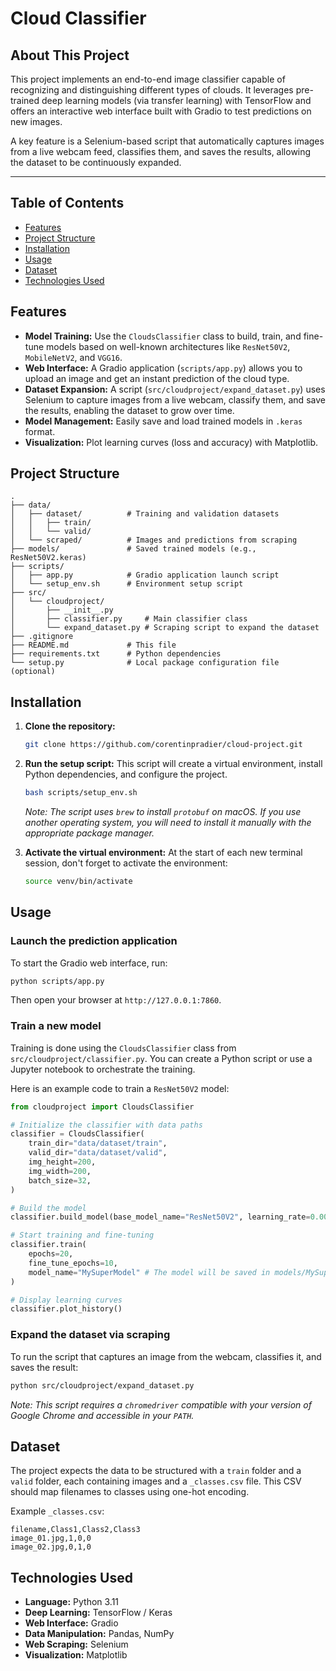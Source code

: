 # Cloud Classifier

## About This Project

This project implements an end-to-end image classifier capable of recognizing and distinguishing different types of clouds. It leverages pre-trained deep learning models (via transfer learning) with TensorFlow and offers an interactive web interface built with Gradio to test predictions on new images.

A key feature is a Selenium-based script that automatically captures images from a live webcam feed, classifies them, and saves the results, allowing the dataset to be continuously expanded.

---

## Table of Contents
* [Features](#features)
* [Project Structure](#project-structure)
* [Installation](#installation)
* [Usage](#usage)
* [Dataset](#dataset)
* [Technologies Used](#technologies-used)

## Features

*   **Model Training:** Use the `CloudsClassifier` class to build, train, and fine-tune models based on well-known architectures like `ResNet50V2`, `MobileNetV2`, and `VGG16`.
*   **Web Interface:** A Gradio application (`scripts/app.py`) allows you to upload an image and get an instant prediction of the cloud type.
*   **Dataset Expansion:** A script (`src/cloudproject/expand_dataset.py`) uses Selenium to capture images from a live webcam, classify them, and save the results, enabling the dataset to grow over time.
*   **Model Management:** Easily save and load trained models in `.keras` format.
*   **Visualization:** Plot learning curves (loss and accuracy) with Matplotlib.

## Project Structure

```
.
├── data/
│   ├── dataset/          # Training and validation datasets
│   │   ├── train/
│   │   └── valid/
│   └── scraped/          # Images and predictions from scraping
├── models/               # Saved trained models (e.g., ResNet50V2.keras)
├── scripts/
│   ├── app.py            # Gradio application launch script
│   └── setup_env.sh      # Environment setup script
├── src/
│   └── cloudproject/
│       ├── __init__.py
│       ├── classifier.py     # Main classifier class
│       └── expand_dataset.py # Scraping script to expand the dataset
├── .gitignore
├── README.md             # This file
├── requirements.txt      # Python dependencies
└── setup.py              # Local package configuration file (optional)
```

## Installation

1.  **Clone the repository:**
    ```bash
    git clone https://github.com/corentinpradier/cloud-project.git
    ```

2.  **Run the setup script:**
    This script will create a virtual environment, install Python dependencies, and configure the project.
    ```bash
    bash scripts/setup_env.sh
    ```
    *Note: The script uses `brew` to install `protobuf` on macOS. If you use another operating system, you will need to install it manually with the appropriate package manager.*

3.  **Activate the virtual environment:**
    At the start of each new terminal session, don't forget to activate the environment:
    ```bash
    source venv/bin/activate
    ```

## Usage

### Launch the prediction application

To start the Gradio web interface, run:
```bash
python scripts/app.py
```
Then open your browser at `http://127.0.0.1:7860`.

### Train a new model

Training is done using the `CloudsClassifier` class from `src/cloudproject/classifier.py`. You can create a Python script or use a Jupyter notebook to orchestrate the training.

Here is an example code to train a `ResNet50V2` model:
```python
from cloudproject import CloudsClassifier

# Initialize the classifier with data paths
classifier = CloudsClassifier(
    train_dir="data/dataset/train",
    valid_dir="data/dataset/valid",
    img_height=200,
    img_width=200,
    batch_size=32,
)

# Build the model
classifier.build_model(base_model_name="ResNet50V2", learning_rate=0.001)

# Start training and fine-tuning
classifier.train(
    epochs=20,
    fine_tune_epochs=10,
    model_name="MySuperModel" # The model will be saved in models/MySuperModel.keras
)

# Display learning curves
classifier.plot_history()
```

### Expand the dataset via scraping

To run the script that captures an image from the webcam, classifies it, and saves the result:
```bash
python src/cloudproject/expand_dataset.py
```
*Note: This script requires a `chromedriver` compatible with your version of Google Chrome and accessible in your `PATH`.*

## Dataset

The project expects the data to be structured with a `train` folder and a `valid` folder, each containing images and a `_classes.csv` file. This CSV should map filenames to classes using one-hot encoding.

Example `_classes.csv`:
```csv
filename,Class1,Class2,Class3
image_01.jpg,1,0,0
image_02.jpg,0,1,0
```

## Technologies Used

*   **Language:** Python 3.11
*   **Deep Learning:** TensorFlow / Keras
*   **Web Interface:** Gradio
*   **Data Manipulation:** Pandas, NumPy
*   **Web Scraping:** Selenium
*   **Visualization:** Matplotlib